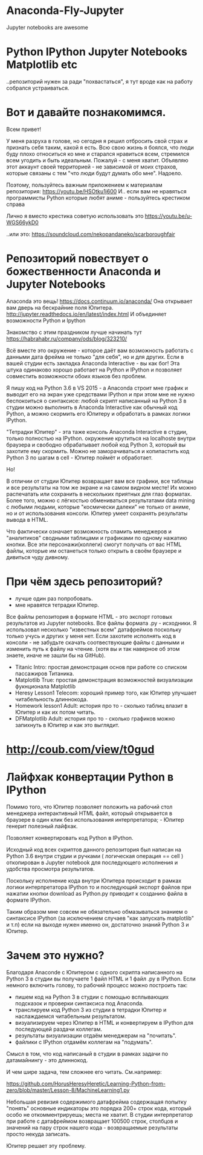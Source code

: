 # Anaconda-Fly-Jupyter
Jupyter notebooks are awesome

# Python IPython Jupyter Notebooks Matplotlib etc
..репозиторий нужен за ради "похвастаться", я тут вроде как на работу собрался устраиваться.

# Вот и давайте познакомимся.

Всем привет! 

У меня разруха в голове, но сегодня я решил отбросить свой страх и признать себя таким, какой я есть. Всю свою жизнь я боялся, что люди буду плохо относиться ко мне и старался нравиться всем, стремился всем угодить и быть идеальным. Пожалуй - с меня хватит. Объявляю этот аккаунт своей территорией - не зависимой от моих страхов, которые связаны с тем "что люди будут думать обо мне". Надоело.  

Поэтому, пользуйтесь важным приложением к материалам репозитория: https://youtu.be/HSOtku1j600
И.. если вам не нравяться программисты Python которые любят аниме - пользуйтесь крестиком справа 

Лично я вместо крестика советую использовать это https://youtu.be/u-WGS66ykD0

..или это: https://soundcloud.com/nekopandaneko/scarboroughfair

# Репозиторий повествует о божественности Anaconda и Jupyter Notebooks 

Anaconda это вещь! https://docs.continuum.io/anaconda/
Она открывает вам дверь на бескрайние поля Юпитера.
http://jupyter.readthedocs.io/en/latest/index.html
И объединяет возможности Python и Ipython 

Знакомство с этим праздником лучше начинать тут
https://habrahabr.ru/company/ods/blog/323210/

Всё вместе это окружение - которое даёт вам возможность работать с данными дата фрейма не только "для себя", но и для других. Если в вашей студии есть закладка Anaconda Interactive - вы как бог! Эта штука одинаково хорошо работает на Python и IPython и позволяет совместить возможности обоих языков без проблем. 

Я пишу код на Python 3.6 в VS 2015 - а Anaconda строит мне график и выводит его на экран уже средствами IPython и при этом мне не нужно беспокоиться о синтаксисе: любой скрипт написанный на Python 3 в студии можно выполнить в Anaconda Interactive как обычный код Python, а можно скормить его Юпитеру и обработать в рамках логики IPython.  

"Тетрадки Юпитер" - эта таже консоль Anaconda Interactive в студии, только полностью на IPython. окружение крутиться на localhoste внутри браузера и свободно обрабатывает любой код Python 3, который вы захотите ему скормить. Можно не заморачиваться и копипастить код Python 3 по шагам в cell - Юпитер поймёт и обработает.

Но! 

В отличии от студии Юпитер возвращает вам все графики, все таблицы и все результаты на том же экране и на самом видном месте! Их можно распечатать или сохранить в нескольких приятных для глаз форматах. Более того, можно с лёгкостью обмениваться результатами data mining с любыми людьми, которые "космически далеки" не только от аниме, но и от использования консоли. Юпитер умеет сохранять результаты вывода в HTML. 

Что фактически означает возможность спамить менеджеров и "аналитиков" сводными таблицами и графиками по одному нажатию кнопки. Все эти персонажи(коллеги) смогут получать от вас HTML файлы, которые им останеться только открыть в своём браузере и дивиться чуду дивному.

# При чём здесь репозиторий?  
- лучше один раз попробовать.
- мне нравятся тетрадки Юпитер.

Все файлы репозитория в формате HTML - это экспорт готовых результатов из Jupyter notebooks. Все файлы формата .py - исходники. Я использовал несколько "известных всем" датафреймов поскольку только учусь и других у меня нет. Если захотите исполнять код в консоли - не забудьте скачать соотвествующие файлы с данными и изменить путь к файлу на чтение. (хотя вы и так наверное об этом знаете, иначе не зашли бы на GitHub).

- Titanic Intro: проcтая демонстрация основ при работе со списком пассажиров Титаника.
- Matplotlib True: простая демонстрация возможностей визуализации фукнционала Matplotlib
- Heresy Lesson1 Telecom: хороший пример того, как Юпитер улучшает читабельность длиннокода.
- Homework lesson1 Adult: история про то - сколько таблиц влазит в Юпитер и как их потом читать.
- DFMatplotlib Adult: история про то - сколько графиков можно запихнуть в Юпитер и как это выглядит.

# http://coub.com/view/t0gud

# Лайфхак конвертации Python в IPython

Помимо того, что Юпитер позволяет положить на рабочий стол менеджера интерактивный HTML файл, который открывается в браузере в один клик без использования интерпретатора; - Юпитер генерит полезный лайфхак. 

Позволяет конвертировать код Python в IPython.

Исходный код всех скриптов данного репозитория был написан на Python 3.6 внутри студии и ручками ( логическая операция == cell ) откопирован в Jupyter notebook для последующего исполнения и удобства просмотра результатов. 

Поскольку исполнение кода внутри Юпитера происходит в рамках логики интерпретатора IPython то и последующий экспорт файлов при нажатии кнопки download as Python.py приводит к созданию файла в формате IPython. 

Таким образом мне совсем не обязательно обмазываться знанием о синтаксисе IPython (за исключением случаев "как запускать matplotlib" и т.п) если на выходе нужен именно он, достаточно знаний Python 3 и Юпитер.

# Зачем это нужно?

Благодаря Anaconde с Юпитером с одного скрипта написанного на Python 3 в студии вы получаете 1 файл HTML и 1 файл .py в IPython. Если немного включить голову, то рабочий процесс можно построить так:

- пишем код на Python 3 в студии с помощью всплывающих подсказок и проверки синтаксиса под Anaconda.
- транслируем код Python 3 из студии в тетрадки Юпитер и наслаждаемся читабельным результатом.  
- визуализируем через Юпитер в HTML и конвертируем в IPython для последующей раздачи коллегам.
- результаты визуализации отдаём менеджерам на "почитать".
- файлики с IPython отдамём коллегам на "подумать".

Смысл в том, что код написаный в студии в рамках задачи по датамайнингу - это длиннокод.

И чем шире задача, тем сложнее его читать. См.например: 

https://github.com/HorusHeresyHeretic/Learning-Python-from-zero/blob/master/Lesson-8/MachineLearning1.py

Небольшая ревизия содержимого датафрейма содержащая попытку "понять" основные индикаторы это порядка 200+ строк кода, который особо не откомментрируешь; места не хватит. В студии интерпретатор при работе с датафреймом возвращает 100500 строк, столбцов и значений на пару строк нашего кода - возвращаемые результаты просто некуда записать.

Юпитер решает эту проблему.
